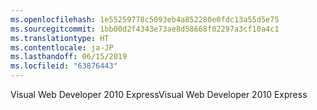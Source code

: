 ```yaml
---
ms.openlocfilehash: 1e55259778c5093eb4a852280e0fdc13a55d5e75
ms.sourcegitcommit: 1bb00d2f4343e73ae8d58668f02297a3cf10a4c1
ms.translationtype: HT
ms.contentlocale: ja-JP
ms.lasthandoff: 06/15/2019
ms.locfileid: "63876443"
---
```

<span data-ttu-id="dcc4f-101">Visual Web Developer 2010 Express</span><span class="sxs-lookup"><span data-stu-id="dcc4f-101">Visual Web Developer 2010 Express</span></span>